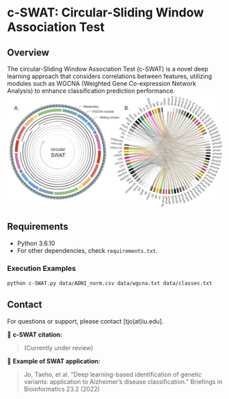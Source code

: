# c-SWAT: Circular-Sliding Window Association Test 

## Overview

The circular-Sliding Window Association Test (c-SWAT) is a novel deep learning approach that considers correlations between features, utilizing modules such as WGCNA (Weighted Gene Co-expression Network Analysis) to enhance classification prediction performance.
![Figure2](./image/Figure2.png)

## Requirements
- Python 3.6.10
- For other dependencies, check `requirements.txt`.

### Execution Examples

```bash
python c-SWAT.py data/ADNI_norm.csv data/wgcna.txt data/classes.txt 
```


## Contact

For questions or support, please contact [tjo(at)iu.edu].

:bookmark: **c-SWAT citation:**

> (Currently under review)

:bookmark: **Example of SWAT application:**

> Jo, Taeho, et al. "Deep learning-based identification of genetic variants: application to Alzheimer’s disease classification." Briefings in Bioinformatics 23.2 (2022)
